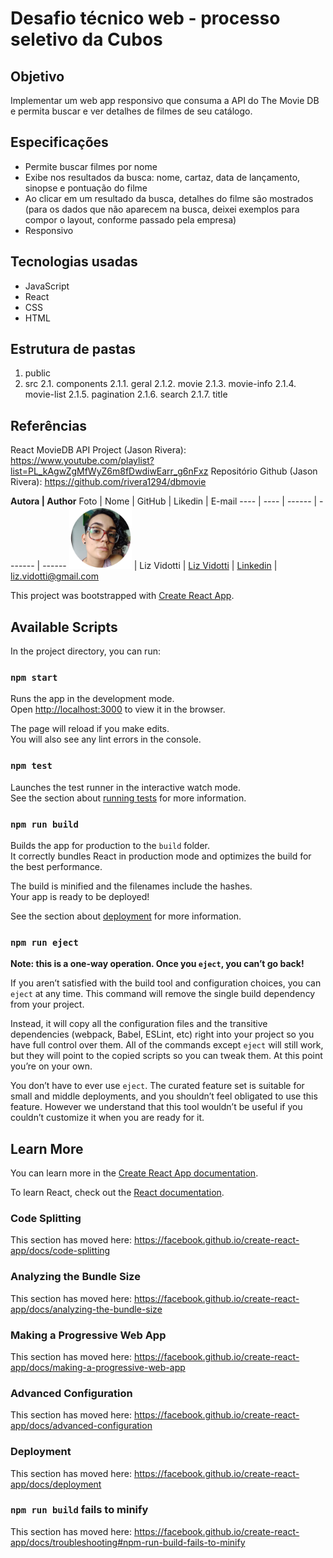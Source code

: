 # Desafio técnico web - processo seletivo da Cubos
## Objetivo
Implementar um web app responsivo que consuma a API do The Movie DB e permita buscar e ver detalhes de filmes de seu catálogo.
## Especificações
- Permite buscar filmes por nome
- Exibe nos resultados da busca: nome, cartaz, data de lançamento, sinopse e pontuação do filme
- Ao clicar em um resultado da busca, detalhes do filme são mostrados (para os dados que não aparecem na busca, deixei exemplos para compor o layout, conforme passado pela empresa)
- Responsivo
## Tecnologias usadas
- JavaScript
- React
- CSS
- HTML
## Estrutura de pastas
1. public
2. src
2.1. components
2.1.1. geral
2.1.2. movie
2.1.3. movie-info
2.1.4. movie-list
2.1.5. pagination
2.1.6. search
2.1.7. title

## Referências
React MovieDB API Project (Jason Rivera): https://www.youtube.com/playlist?list=PL_kAgwZgMfWyZ6m8fDwdiwEarr_g6nFxz
Repositório Github (Jason Rivera): https://github.com/rivera1294/dbmovie

**Autora | Author**
Foto | Nome | GitHub | Likedin | E-mail
---- | ---- | ------ | ------- | ------
<img src="./src/components/img/perfil.png" width="100px">  | Liz Vidotti | [Liz Vidotti](https://github.com/lizvidotti91) | [Linkedin](https://www.linkedin.com/in/elisetevidotti/) | liz.vidotti@gmail.com

This project was bootstrapped with [Create React App](https://github.com/facebook/create-react-app).

## Available Scripts

In the project directory, you can run:

### `npm start`

Runs the app in the development mode.<br />
Open [http://localhost:3000](http://localhost:3000) to view it in the browser.

The page will reload if you make edits.<br />
You will also see any lint errors in the console.

### `npm test`

Launches the test runner in the interactive watch mode.<br />
See the section about [running tests](https://facebook.github.io/create-react-app/docs/running-tests) for more information.

### `npm run build`

Builds the app for production to the `build` folder.<br />
It correctly bundles React in production mode and optimizes the build for the best performance.

The build is minified and the filenames include the hashes.<br />
Your app is ready to be deployed!

See the section about [deployment](https://facebook.github.io/create-react-app/docs/deployment) for more information.

### `npm run eject`

**Note: this is a one-way operation. Once you `eject`, you can’t go back!**

If you aren’t satisfied with the build tool and configuration choices, you can `eject` at any time. This command will remove the single build dependency from your project.

Instead, it will copy all the configuration files and the transitive dependencies (webpack, Babel, ESLint, etc) right into your project so you have full control over them. All of the commands except `eject` will still work, but they will point to the copied scripts so you can tweak them. At this point you’re on your own.

You don’t have to ever use `eject`. The curated feature set is suitable for small and middle deployments, and you shouldn’t feel obligated to use this feature. However we understand that this tool wouldn’t be useful if you couldn’t customize it when you are ready for it.

## Learn More

You can learn more in the [Create React App documentation](https://facebook.github.io/create-react-app/docs/getting-started).

To learn React, check out the [React documentation](https://reactjs.org/).

### Code Splitting

This section has moved here: https://facebook.github.io/create-react-app/docs/code-splitting

### Analyzing the Bundle Size

This section has moved here: https://facebook.github.io/create-react-app/docs/analyzing-the-bundle-size

### Making a Progressive Web App

This section has moved here: https://facebook.github.io/create-react-app/docs/making-a-progressive-web-app

### Advanced Configuration

This section has moved here: https://facebook.github.io/create-react-app/docs/advanced-configuration

### Deployment

This section has moved here: https://facebook.github.io/create-react-app/docs/deployment

### `npm run build` fails to minify

This section has moved here: https://facebook.github.io/create-react-app/docs/troubleshooting#npm-run-build-fails-to-minify
